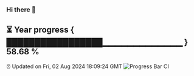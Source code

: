 ### Hi there 👋
⏳ Year progress { █████████████████▁▁▁▁▁▁▁▁▁▁▁▁▁ } 58.68 %
---
⏰ Updated on Fri, 02 Aug 2024 18:09:24 GMT
![Progress Bar CI](https://github.com/Moyi321/Moyi321/workflows/Progress%20Bar%20CI/badge.svg)
